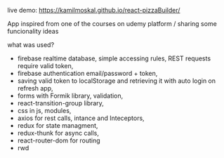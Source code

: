 
live demo: https://kamilmoskal.github.io/react-pizzaBuilder/

App inspired from one of the courses on udemy platform / sharing some funcionality ideas

what was used?

- firebase realtime database, simple accessing rules, REST requests require valid token,
- firebase authentication email/password + token,
- saving valid token to localStorage and retrieving it with auto login on refresh app,
- forms with Formik library, validation,
- react-transition-group library,
- css in js, modules,
- axios for rest calls, intance and Inteceptors,
- redux for state managment, 
- redux-thunk for async calls,
- react-router-dom for routing
- rwd